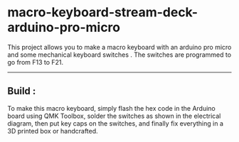 # macro-keyboard-stream-deck-arduino-pro-micro
This project allows you to make a macro keyboard with an arduino pro micro and some mechanical keyboard switches . The switches are programmed to go from F13 to F21. 

_______________________________________________________________________________________________________________________________________________________________________________
## Build :

To make this macro keyboard, simply flash the hex code in the Arduino board using QMK Toolbox, solder the switches as shown in the electrical diagram, then put key caps on the switches, and finally fix everything in a 3D printed box or handcrafted.
